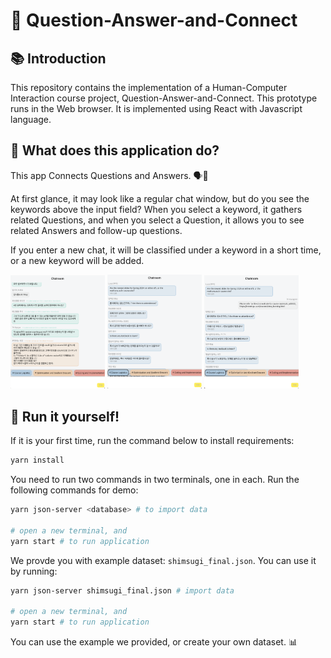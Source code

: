 # 🎯 Question-Answer-and-Connect
## 📚 Introduction
This repository contains the implementation of a Human-Computer Interaction course project, Question-Answer-and-Connect. This prototype runs in the Web browser. It is implemented using React with Javascript language. 

## 🧩 What does this application do?
This app Connects Questions and Answers. 🗣️💬

At first glance, it may look like a regular chat window, but do you see the keywords above the input field? When you select a keyword, it gathers related Questions, and when you select a Question, it allows you to see related Answers and follow-up questions.

If you enter a new chat, it will be classified under a keyword in a short time, or a new keyword will be added.

<p float="left">
    <img src="./demo1.png" width="30%" />
    <img src="./demo2.png" width="30%" /> 
    <img src="./demo3.png" width="30%" />
</p>

## 🚀 Run it yourself!
If it is your first time, run the command below to install requirements:
```bash
yarn install
```
You need to run two commands in two terminals, one in each.
Run the following commands for demo:
```bash
yarn json-server <database> # to import data

# open a new terminal, and
yarn start # to run application
```

We provde you with example dataset: `shimsugi_final.json`. You can use it by running:
```bash
yarn json-server shimsugi_final.json # import data

# open a new terminal, and
yarn start # to run application
```
You can use the example we provided, or create your own dataset. 📊
